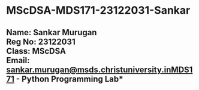# MScDSA-MDS171-23122031-Sankar
Name: Sankar Murugan   
Reg No: 23122031  
Class: MScDSA   
Email: sankar.murugan@msds.christuniversity.inMDS171 - Python Programming Lab*
---


